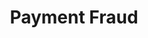 ---
title: 'Payment Fraud'
image: 'https://cms.recordedfuture.com/uploads/credit_card_data_security_a412883ed4.jpg?w=1920'
description: 'Criminals leverage a number of nefarious methods to infiltrate online e-commerce sites and in-store POS systems to steal payment card information. From injecting malicious scripts into Google Tag Manager to creating fake payment forms, the tactics criminals use are constantly evolving. Recorded Future proactively proactively detects attacker infrastructure, compromised points of purchase, and stolen card data to prevent fraud before it occurs.'
---